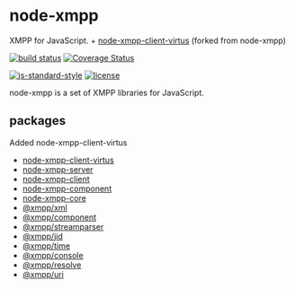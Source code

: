 # node-xmpp

XMPP for JavaScript. + [node-xmpp-client-virtus](https://github.com/annelorayne/node-xmpp/tree/master/packages/node-xmpp-client-virtus) (forked from node-xmpp)

[![build status](https://img.shields.io/travis/node-xmpp/node-xmpp/master.svg?maxAge=2592000&style=flat-square)](https://travis-ci.org/node-xmpp/node-xmpp/branches)
[![Coverage Status](https://img.shields.io/coveralls/node-xmpp/node-xmpp.svg?maxAge=2592000&style=flat-square)](https://coveralls.io/r/node-xmpp/node-xmpp)

[![js-standard-style](https://img.shields.io/badge/code%20style-standard-brightgreen.svg?maxAge=2592000&style=flat-square)](http://standardjs.com/)
[![license](https://img.shields.io/github/license/node-xmpp/node-xmpp.svg?maxAge=2592000&style=flat-square)](https://raw.githubusercontent.com/node-xmpp/node-xmpp/master/LICENSE)

node-xmpp is a set of XMPP libraries for JavaScript.

## packages

Added node-xmpp-client-virtus

- [node-xmpp-client-virtus](https://github.com/annelorayne/node-xmpp/tree/master/packages/node-xmpp-client-virtus)
- [node-xmpp-server](https://github.com/node-xmpp/node-xmpp/tree/master/packages/node-xmpp-server)
- [node-xmpp-client](https://github.com/node-xmpp/node-xmpp/tree/master/packages/node-xmpp-client)
- [node-xmpp-component](https://github.com/node-xmpp/node-xmpp/tree/master/packages/node-xmpp-component)
- [node-xmpp-core](https://github.com/node-xmpp/node-xmpp/tree/master/packages/node-xmpp-core)
- [@xmpp/xml](https://github.com/node-xmpp/node-xmpp/tree/master/packages/xml)
- [@xmpp/component](https://github.com/node-xmpp/node-xmpp/tree/master/packages/component)
- [@xmpp/streamparser](https://github.com/node-xmpp/node-xmpp/tree/master/packages/streamparser)
- [@xmpp/jid](https://github.com/node-xmpp/node-xmpp/tree/master/packages/jid)
- [@xmpp/time](https://github.com/node-xmpp/node-xmpp/tree/master/packages/time)
- [@xmpp/console](https://github.com/node-xmpp/node-xmpp/tree/master/packages/console)
- [@xmpp/resolve](https://github.com/node-xmpp/node-xmpp/tree/master/packages/resolve)
- [@xmpp/uri](https://github.com/node-xmpp/node-xmpp/tree/master/packages/uri)
